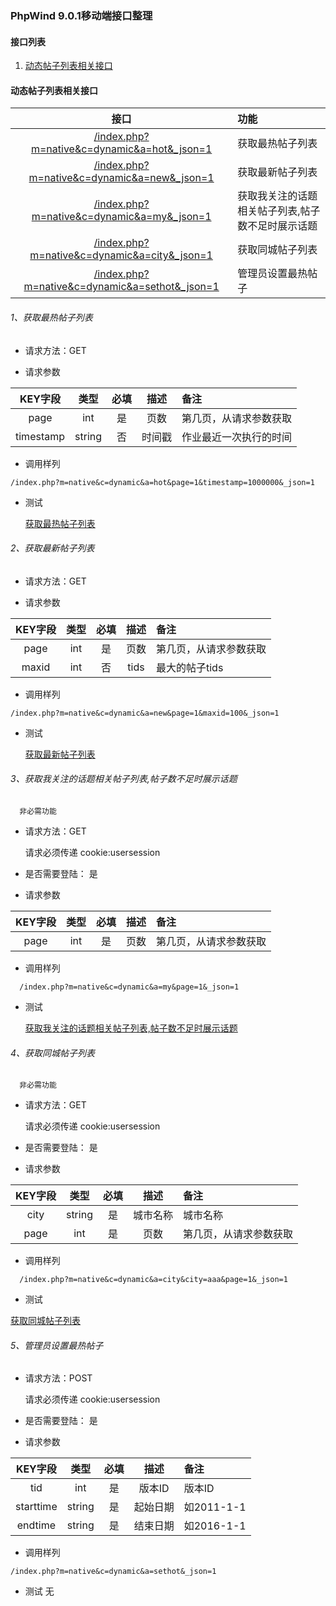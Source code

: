 ### PhpWind 9.0.1移动端接口整理

#### 接口列表

1. [动态帖子列表相关接口](#动态帖子列表相关接口)










#### 动态帖子列表相关接口

|  接口|  功能|
|:-------------:|:-------------|
|[/index.php?m=native&c=dynamic&a=hot&_json=1](#1获取最热帖子列表) | 获取最热帖子列表 |
|[/index.php?m=native&c=dynamic&a=new&_json=1](#2获取最新帖子列表) | 获取最新帖子列表 |
|[/index.php?m=native&c=dynamic&a=my&_json=1](#3获取我关注的话题相关帖子列表帖子数不足时展示话题) | 获取我关注的话题相关帖子列表,帖子数不足时展示话题 |
|[/index.php?m=native&c=dynamic&a=city&_json=1](#4获取同城帖子列表) | 获取同城帖子列表 |
|[/index.php?m=native&c=dynamic&a=sethot&_json=1](#5管理员设置最热帖子) | 管理员设置最热帖子 |
###### 1、获取最热帖子列表

* 请求方法：GET

* 请求参数


 | KEY字段 | 类型 | 必填 | 描述 | 备注 |
 | :------:|:------:|:------:|:------:|:------|
 |  page | int | 是 | 页数 |  第几页，从请求参数获取 |
 |  timestamp | string | 否 | 时间戳 |  作业最近一次执行的时间 |

* 调用样列

```
/index.php?m=native&c=dynamic&a=hot&page=1&timestamp=1000000&_json=1
```
* 测试

  [获取最热帖子列表](http://e.huiin.cn/index.php?m=native&c=dynamic&a=hot&page=1&_json=1)

###### 2、获取最新帖子列表

* 请求方法：GET

* 请求参数


 | KEY字段 | 类型 | 必填 | 描述 | 备注 |
 | :------:|:------:|:------:|:------:|:------|
 |  page | int | 是 | 页数 |  第几页，从请求参数获取 |
 |  maxid | int | 否 | tids |  最大的帖子tids |

* 调用样列

```
/index.php?m=native&c=dynamic&a=new&page=1&maxid=100&_json=1
```
* 测试

  [获取最新帖子列表](http://e.huiin.cn/index.php?m=native&c=dynamic&a=new&page=1&maxid=100&_json=1)

###### 3、获取我关注的话题相关帖子列表,帖子数不足时展示话题

      非必需功能

* 请求方法：GET

   请求必须传递 cookie:usersession

* 是否需要登陆： 是

* 请求参数

| KEY字段 | 类型 | 必填 | 描述 | 备注 |
| :------:|:------:|:------:|:------:|:------|
|  page | int | 是 | 页数 |  第几页，从请求参数获取 |

* 调用样列

```
  /index.php?m=native&c=dynamic&a=my&page=1&_json=1
```
* 测试

    [获取我关注的话题相关帖子列表,帖子数不足时展示话题](http://e.huiin.cn//index.php?m=native&c=dynamic&a=my&page=1&_json=1)

###### 4、获取同城帖子列表

      非必需功能

* 请求方法：GET

  请求必须传递 cookie:usersession

* 是否需要登陆： 是

* 请求参数

| KEY字段 | 类型 | 必填 | 描述 | 备注 |
| :------:|:------:|:------:|:------:|:------|
|  city | string | 是 | 城市名称 |  城市名称 |
|  page | int | 是 | 页数 |  第几页，从请求参数获取 |

* 调用样列
```
  /index.php?m=native&c=dynamic&a=city&city=aaa&page=1&_json=1
```

* 测试

[获取同城帖子列表](http://e.huiin.cn/index.php?m=native&c=dynamic&a=city&city=aaa&page=1&_json=1)

###### 5、管理员设置最热帖子

* 请求方法：POST

  请求必须传递 cookie:usersession

* 是否需要登陆： 是

* 请求参数


 | KEY字段 | 类型 | 必填 | 描述 | 备注 |
 | :------:|:------:|:------:|:------:|:------|
 |  tid | int | 是 | 版本ID |  版本ID |
 |  starttime | string | 是 | 起始日期 |  如2011-1-1 |
 |  endtime | string | 是 | 结束日期 |  如2016-1-1 |

* 调用样列

```
/index.php?m=native&c=dynamic&a=sethot&_json=1
```

* 测试
    无

